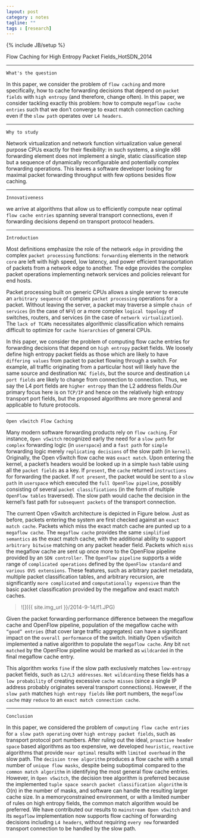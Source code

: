 ```yaml
---
layout: post
category : notes
tagline: ""
tags : [research]
---
```


{% include JB/setup %}

Flow Caching for High Entropy Packet Fields_HotSDN_2014

*****

`What's the question`

In this paper, we consider the problem of `flow caching` and more specifically, how to cache forwarding decisions that depend on `packet fields` with `high entropy` (and therefore, change often). In this paper, we consider tackling exactly this problem: how to compute `megaflow cache entries` such that we don’t converge to exact match connection caching even if the `slow path` operates over `L4 headers`.

*****

`Why to study`

Network virtualization and network function virtualization value general purpose CPUs exactly for their flexibility: in such systems, a single x86 forwarding element does not implement a single, static classification step but a sequence of dynamically reconfigurable and potentially complex forwarding operations. This leaves a software developer looking for maximal packet forwarding throughput with few options besides flow caching. 

*****

`Innovativeness`

we arrive at algorithms that allow us to efficiently compute near optimal `flow cache entries` spanning several transport connections, even if forwarding decisions depend on transport protocol headers. 

*****

`Introduction`

Most definitions emphasize the role of the network `edge` in providing the complex `packet processing` functions: `forwarding` elements in the network `core` are left with high speed, low latency, and power efficient transportation of packets from a network edge to another. The edge provides the complex packet operations implementing network services and policies relevant for end hosts.

Packet processing built on generic CPUs allows a single server to execute an `arbitrary sequence` of complex `packet processing` operations for a packet. Without leaving the server, a packet may traverse a simple `chain of services` (in the case of `NFV`) or a more complex `logical topology` of switches, routers, and services (in the case of `network virtualization`). The `lack of TCAMs` necessitates algorithmic classification which remains difficult to optimize for `cache hierarchies` of general CPUs.

In this paper, we consider the problem of computing flow cache entries for forwarding decisions that depend on `high entropy` packet fields. We loosely define high entropy packet fields as those which are likely to have `differing values` from packet to packet flowing through a switch. For example, all traffic originating from a particular host will likely have the same source and destination `MAC fields`, but the source and destination `L4 port fields` are likely to change from connection to connection. Thus, we say the L4 port fields are `higher entropy` than the L2 address fields.Our primary focus here is on `TCP/IP` and hence on the relatively high entropy transport port fields, but the proposed algorithms are more general and applicable to future protocols.

*****

`Open vSwitch Flow Caching`

Many modern software forwarding products rely on `flow caching`. For instance, `Open vSwitch` recognized early the need for a `slow path` for `complex` forwarding logic (in `userspace`) and a `fast path` for `simple` forwarding logic merely `replicating decisions` of the slow path (in `kernel`). Originally, the Open vSwitch flow cache was `exact match`. Upon entering the kernel, a packet’s headers would be looked up in a simple `hash` table using all the `packet fields` as a key. If `present`, the `cache` returned `instructions` for forwarding the packet. If `not present`, the packet would be sent to a `slow path` in `userspace` which executed the `full OpenFlow pipeline`, possibly consisting of several `packet classifications` (in the form of multiple `OpenFlow tables` traversed). The slow path would cache the decision in the kernel’s fast path for `subsequent packets` of the transport connection.

The current Open vSwitch architecture is depicted in Figure below. Just as before, packets entering the system are first checked against an `exact match cache`. Packets which miss the exact match cache are punted up to a `megaflow cache`. The `megaflow cache` provides the same `simplified semantics` as the exact match cache, with the additional ability to support `arbitrary bitwise` matching on any packet header field. Packets which `miss` the megaflow cache are sent up
once more to the OpenFlow pipeline provided by an `SDN controller`. The `OpenFlow pipeline` supports a wide range of `complicated operations` defined by the `OpenFlow standard` and `various OVS extensions`. These features, such as arbitrary packet metadata, multiple packet classification tables, and arbitrary recursion, are significantly `more complicated` and `computationally expensive` than the basic packet classification provided by the megaflow and exact
match caches.

>
>![]({{ site.img_url }}/2014-9-14/f1.JPG)
>

Given the packet forwarding performance difference between the megaflow cache and OpenFlow pipeline, population of the megaflow cache with `“good” entries` (that cover large traffic aggregates) can have a significant impact on the `overall performance` of the switch. Initially Open vSwitch implemented a native algorithm to populate the `megaflow cache`. Any bit `not matched` by the OpenFlow pipeline would be marked as `wildcarded` in the final megaflow cache entry.

This algorithm works `fine` if the slow path exclusively matches `low-entropy` packet fields, such as `L2/L3 addresses`. `Not wildcarding` these fields has a `low probability` of creating excessive `cache misses` (since a single IP address probably originates several transport connections). However, if the `slow path` matches `high entropy fields` like port numbers, the `megaflow cache` may `reduce` to an `exact match connection cache`.

*****

`Conclusion`

In this paper, we considered the problem of `computing flow cache entries` for `a slow path operating` over `high entropy packet fields`, such as transport protocol port numbers. After ruling out the ideal, `proactive header space` based algorithms as too expensive, we developed `heuristic`, `reactive` algorithms that provide `near optimal` results with `limited overhead` in the slow path. The `decision tree algorithm` produces a flow cache with a small number of `unique flow masks`, despite being suboptimal compared to the `common match algorithm` in identifying the most general flow cache entries. However, in `Open vSwitch`, the decision tree algorithm is preferred because the implemented `tuple space search packet classification algorithm` is O(n) in the number of masks, and software can handle the resulting larger cache size. In a memoryconstrained environment, or with a limited number of rules on high entropy fields, the common match algorithm would be preferred. We have contributed our results to `mainstream Open vSwitch` and its `megaflow` implementation now supports flow caching of forwarding decisions including `L4 headers`, without requiring `every new` forwarded transport connection to be handled by the slow path.
